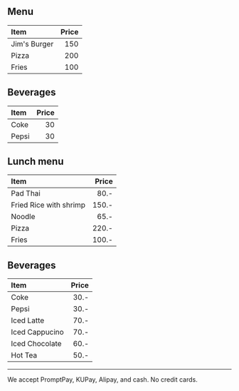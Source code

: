## Menu

| Item                                   | Price |
|:---------------------------------------|------:|
| Jim's Burger                           |  150  |
| Pizza                                  |  200  |
| Fries                                  |  100  |

## Beverages

| Item                                   | Price |
|:---------------------------------------|------:|
| Coke                                   | 30    |
| Pepsi                                  | 30    |


## Lunch menu 

| Item                                   | Price |
|:---------------------------------------|------:|
| Pad Thai                         | 80.- |
| Fried Rice with shrimp                        | 150.- |
| Noodle                          | 65.- |
| Pizza                                | 220.- |
| Fries                                  |  100.-  |

## Beverages

| Item                                   | Price |
|:---------------------------------------|------:|
| Coke                                   |  30.- |
| Pepsi                                  |  30.- |
| Iced Latte                                  |  70.- |
| Iced Cappucino                                  |  70.- |
| Iced Chocolate                                  |  60.- |
| Hot Tea                                    |  50.- |

---



We accept PromptPay, KUPay, Alipay, and cash. No credit cards.

